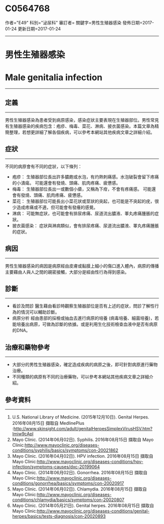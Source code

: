 # C0564768
作者="E49"
科別="泌尿科"
審訂者=
關鍵字=男性生殖器感染
發佈日期=2017-01-24
更新日期=2017-01-24

----------
# 男性生殖器感染
# Male genitalia infection
----------
## 定義
----------

男性生殖器感染為患者受到病原感染，感染症狀主要表現在生殖器部位。男性常見有生殖器感染的疾病包含：疱疹、梅毒、菜花、淋病、披衣菌感染。本篇文章為精簡整理，若想更詳細了解各個疾病，可以參考本網站其他疾病文章之詳細介紹。

## 症狀
----------

不同的病原會有不同的症狀，以下條列：

- 疱疹：
  生殖器部位長出許多膿皰或水泡，有灼熱刺痛感。水泡破裂會留下疼痛的小潰瘍。
  可能還會有發燒、頭痛、肌肉疼痛、疲憊感。
- 梅毒：
  生殖器部位長出一或數個小瘡，又稱為下疳，不會有疼痛感。
  可能還會有發燒、頭痛、肌肉疼痛、疲憊感。
- 菜花：
  生殖器部位可能長出小菜花狀或莖狀的突起，也可能是不突起的疣，很少造成疼痛或不適，但可能會有發癢的感覺。
- 淋病：
  可能無症狀，也可能會有排尿疼痛、尿道流出膿液、睪丸疼痛腫脹的症狀。
- 披衣菌感染：
  症狀與淋病類似，會有排尿疼痛、尿道流出膿液、睪丸疼痛腫脹的症狀。
## 病因
----------

男性生殖器感染的病因是病原經由皮膚或黏膜上細小的傷口進入體內，病原的傳播主要藉由人與人之間的親密接觸，大部分是經由性行為得到感染。

## 診斷
----------
- 看診及問診
  醫生藉由看診時觀察生殖器部位是否有上述的症狀，問診了解性行為的情況可以輔助診斷。
- 病原分析
  經由患部的採檢或抽血去進行病原的培養 (病毒培養、細菌培養)，若能培養出病原，可做為診斷的依據。或是利用生化技術檢查血液中是否有病原的DNA。
## 治療和藥物參考
----------
- 大部分的男性生殖器感染，確定造成疾病的病原之後，即可針對病原進行藥物治療。
- 不同種類的病原有不同的治療藥物，可以參考本網站其他疾病文章之詳細介紹。
## 參考資料
----------
1. U.S. National Library of Medicine. (2015年12月10日). Genital Herpes. 2016年08月15日 擷取自 MedlinePlus :http://www.skinsight.com/adult/genitalHerpesSimplexVirusHSV.htm?Imiw9cApl
2. Mayo Clinic. (2014年06月02日). Syphilis. 2016年08月15日 擷取自 Mayo Clinic:http://www.mayoclinic.org/diseases-conditions/syphilis/basics/symptoms/con-20021862
3. Mayo Clinic. (2016年04月02日). HPV infection. 2016年08月15日 擷取自 Mayo Clinic:http://www.mayoclinic.org/diseases-conditions/hpv-infection/symptoms-causes/dxc-20199064
4. Mayo Clinic. (2014年06月02日). Gonorrhea. 2016年08月15日 擷取自 Mayo Clinic:http://www.mayoclinic.org/diseases-conditions/gonorrhea/basics/symptoms/con-20020917
5. Mayo Clinic. (2014年06月02日). Chlamydia. 2016年08月15日 擷取自 Mayo Clinic:http://www.mayoclinic.org/diseases-conditions/chlamydia/basics/symptoms/con-20020807
6. Mayo Clinic. (2014年05月21日). Genital herpes. 2016年08月15日 擷取自 Mayo Clinic:http://www.mayoclinic.org/diseases-conditions/genital-herpes/basics/tests-diagnosis/con-20020893


